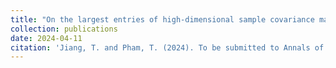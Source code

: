 ```yaml
---
title: "On the largest entries of high-dimensional sample covariance matrix for populations of auto-regressive covariance structure: exact asymptotic and phase transition"
collection: publications
date: 2024-04-11
citation: 'Jiang, T. and Pham, T. (2024). To be submitted to Annals of Applied Probability.'
---
```

